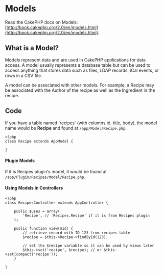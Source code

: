 # Models

Read the CakePHP docs on Models:
[http://book.cakephp.org/2.0/en/models.html](http://book.cakephp.org/2.0/en/models.html).

## What is a Model?

Models represent data and are used in CakePHP applications for data access. A
model usually represents a database table but can be used to access anything
that stores data such as files, LDAP records, iCal events, or rows in a CSV
file.

A model can be associated with other models. For example, a Recipe may be
associated with the Author of the recipe as well as the Ingredient in the
recipe.

## Code

If you have a table named 'recipes' (with columns id, title, body), the model
name would be **Recipe** and found at `/app/Model/Recipe.php`.

    <?php
    class Recipe extends AppModel {

    }

#### Plugin Models

If it is Recipes plugin's model, it would be found at
`/app/Plugin/Recipes/Model/Recipe.php`.

#### Using Models in Controllers

    <?php
    class RecipesController extends AppController {

        public $uses = array(
            'Recipe', // 'Recipes.Recipe' if it is from Recipes plugin
        );

        public function view($id) {
            // retrieve record with ID 123 from recipes table
            $recipe = $this->Recipe->findById(123);

            // set the $recipe variable so it can be used by views later
            $this->set('recipe', $recipe); // or $this->set(compact('recipe'));
        }

    }
